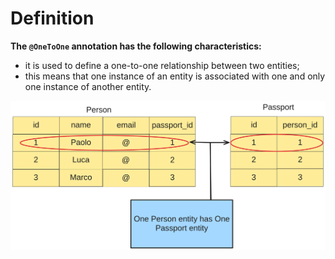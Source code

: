 # Definition
**The `@OneToOne` annotation has the following characteristics:**
- it is used to define a one-to-one relationship between two entities;
- this means that one instance of an entity is associated with 
one and only one instance of another entity.

<img src="img/one_to_one.png" width="700">